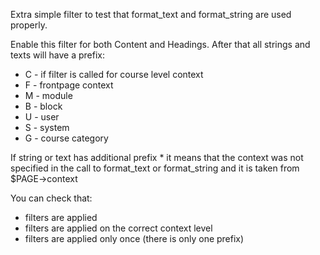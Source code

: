 Extra simple filter to test that format_text and format_string are used properly.

Enable this filter for both Content and Headings. After that all strings and texts
will have a prefix:
- C - if filter is called for course level context
- F - frontpage context
- M - module
- B - block
- U - user
- S - system
- G - course category

If string or text has additional prefix * it means that the context was not
specified in the call to format_text or format_string and it is taken from $PAGE->context

You can check that:
- filters are applied
- filters are applied on the correct context level
- filters are applied only once (there is only one prefix)